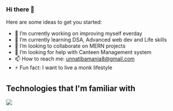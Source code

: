 ### Hi there 👋

Here are some ideas to get you started:

- 🔭 I’m currently working on improving myself everday
- 🌱 I’m currently learning DSA, Advanced web dev and Life skills
- 👯 I’m looking to collaborate on MERN projects
- 🤔 I’m looking for help with Canteen Management system
- 📫 How to reach me: unnatibamania8@gmail.com  
- ⚡ Fun fact: I want to live a monk lifestyle

## Technologies that I'm familiar with
![](https://github-readme-stats.vercel.app/api?username=unnati2000&&show_icons=true&title_color=ffffff&icon_color=bb2acf&text_color=daf7dc&bg_color=151515)
